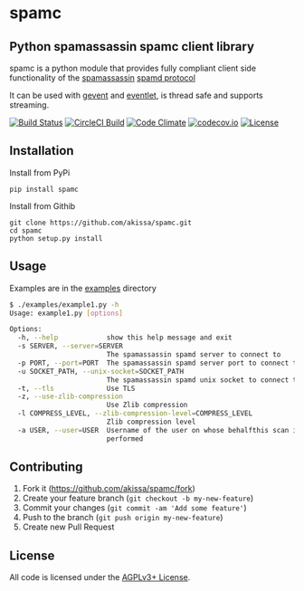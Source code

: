 # spamc


## Python spamassassin spamc client library

spamc is a python module that provides fully compliant client side functionality of the
[spamassassin](https://spamassassin.apache.org)
[spamd protocol](https://github.com/apache/spamassassin/blob/trunk/spamd/PROTOCOL)

It can be used with [gevent](http://www.gevent.org) and [eventlet](http://www.eventlet.net),
is thread safe and supports streaming.

[![Build Status](https://travis-ci.org/akissa/spamc.svg)](https://travis-ci.org/akissa/spamc)
[![CircleCI Build](https://circleci.com/gh/akissa/spamc.svg?style=shield)](https://circleci.com/gh/akissa/spamc)
[![Code Climate](https://codeclimate.com/github/akissa/spamc/badges/gpa.svg)](https://codeclimate.com/github/akissa/spamc)
[![codecov.io](https://codecov.io/github/akissa/spamc/coverage.svg?branch=master)](https://codecov.io/github/akissa/spamc?branch=master)
[![License](https://img.shields.io/badge/license-AGPLv3%2B-blue.svg)](https://github.com/akissa/spamc/blob/master/LICENSE)


## Installation

Install from PyPi

    pip install spamc

Install from Githib

    git clone https://github.com/akissa/spamc.git
    cd spamc
    python setup.py install

## Usage

Examples are in the [examples](https://github.com/akissa/spamc/tree/master/examples/) directory

```bash
$ ./examples/example1.py -h
Usage: example1.py [options]

Options:
  -h, --help            show this help message and exit
  -s SERVER, --server=SERVER
                        The spamassassin spamd server to connect to
  -p PORT, --port=PORT  The spamassassin spamd server port to connect to
  -u SOCKET_PATH, --unix-socket=SOCKET_PATH
                        The spamassassin spamd unix socket to connect to
  -t, --tls             Use TLS
  -z, --use-zlib-compression
                        Use Zlib compression
  -l COMPRESS_LEVEL, --zlib-compression-level=COMPRESS_LEVEL
                        Zlib compression level
  -a USER, --user=USER  Username of the user on whose behalfthis scan is being
                        performed
```

## Contributing

1. Fork it (https://github.com/akissa/spamc/fork)
2. Create your feature branch (`git checkout -b my-new-feature`)
3. Commit your changes (`git commit -am 'Add some feature'`)
4. Push to the branch (`git push origin my-new-feature`)
5. Create new Pull Request


## License

All code is licensed under the
[AGPLv3+ License](https://github.com/akissa/spamc/blob/master/LICENSE).
